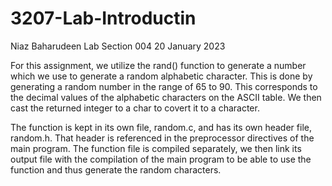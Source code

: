 # 3207-Lab-Introductin
Niaz Baharudeen
Lab Section 004
20 January 2023

For this assignment, we utilize the rand() function to generate a number which we use to generate a random alphabetic character. This is done by generating a random
number in the range of 65 to 90. This corresponds to the decimal values of the alphabetic characters on the ASCII table. We then cast the returned integer to a char
to covert it to a character.

The function is kept in its own file, random.c, and has its own header file, random.h. That header is referenced in the preprocessor directives of the main program.
The function file is compiled separately, we then link its output file with the compilation of the main program to be able to use the function and thus generate the
random characters.
